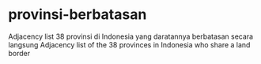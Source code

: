 # provinsi-berbatasan

Adjacency list 38 provinsi di Indonesia yang daratannya berbatasan secara langsung
Adjacency list of the 38 provinces in Indonesia who share a land border
